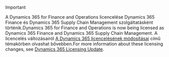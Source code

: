 > [!IMPORTANT]
> <span data-ttu-id="65425-101">A Dynamics 365 for Finance and Operations licencelése Dynamics 365 Finance és Dynamics 365 Supply Chain Management szolgáltatásként történik.</span><span class="sxs-lookup"><span data-stu-id="65425-101">Dynamics 365 for Finance and Operations is now being licensed as Dynamics 365 Finance and Dynamics 365 Supply Chain Management.</span></span> <span data-ttu-id="65425-102">A licencelés változásairól [A Dynamics 365 licencelésének módosításai](https://docs.microsoft.com/dynamics365/licensing/update) című témakörben olvashat bővebben.</span><span class="sxs-lookup"><span data-stu-id="65425-102">For more information about these licensing changes, see [Dynamics 365 Licensing Update](https://docs.microsoft.com/dynamics365/licensing/update).</span></span> 

